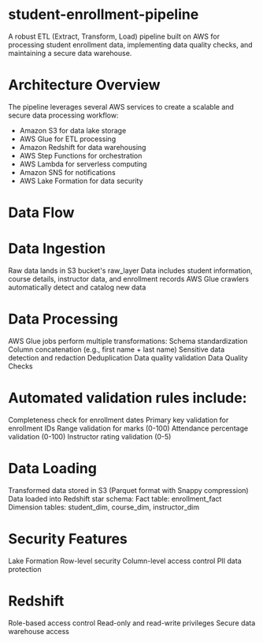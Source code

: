 # student-enrollment-pipeline
A robust ETL (Extract, Transform, Load) pipeline built on AWS for processing student enrollment data, implementing data quality checks, and maintaining a secure data warehouse.

# Architecture Overview
The pipeline leverages several AWS services to create a scalable and secure data processing workflow:
  - Amazon S3 for data lake storage
  - AWS Glue for ETL processing
  - Amazon Redshift for data warehousing
  - AWS Step Functions for orchestration
  - AWS Lambda for serverless computing
  - Amazon SNS for notifications
  - AWS Lake Formation for data security
# Data Flow
# Data Ingestion
Raw data lands in S3 bucket's raw_layer
Data includes student information, course details, instructor data, and enrollment records
AWS Glue crawlers automatically detect and catalog new data
# Data Processing
AWS Glue jobs perform multiple transformations:
Schema standardization
Column concatenation (e.g., first name + last name)
Sensitive data detection and redaction
Deduplication
Data quality validation
Data Quality Checks
# Automated validation rules include:
Completeness check for enrollment dates
Primary key validation for enrollment IDs
Range validation for marks (0-100)
Attendance percentage validation (0-100)
Instructor rating validation (0-5)
# Data Loading
Transformed data stored in S3 (Parquet format with Snappy compression)
Data loaded into Redshift star schema:
Fact table: enrollment_fact
Dimension tables: student_dim, course_dim, instructor_dim
# Security Features
Lake Formation
Row-level security
Column-level access control
PII data protection
# Redshift
Role-based access control
Read-only and read-write privileges
Secure data warehouse access
